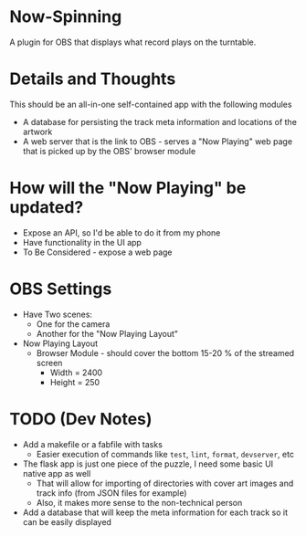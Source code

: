 # Now-Spinning

A plugin for OBS that displays what record plays on the turntable.


# Details and Thoughts

This should be an all-in-one self-contained app with the following modules
 * A database for persisting the track meta information and locations of the artwork
 * A web server that is the link to OBS - serves a "Now Playing" web page that is picked up by the OBS' browser module 

# How will the "Now Playing" be updated?
* Expose an API, so I'd be able to do it from my phone
* Have functionality in the UI app
* To Be Considered - expose a web page

# OBS Settings
* Have Two scenes:
    * One for the camera
    * Another for the "Now Playing Layout"
* Now Playing Layout
    * Browser Module - should cover the bottom 15-20 % of the streamed screen
        * Width = 2400
        * Height = 250


# TODO (Dev Notes)
* Add a makefile or a fabfile with tasks
  * Easier execution of commands like `test`, `lint`, `format`, `devserver`, etc
* The flask app is just one piece of the puzzle, I need some basic UI native app as well
  * That will allow for importing of directories with cover art images and track info (from JSON files for example)
  * Also, it makes more sense to the non-technical person
* Add a database that will keep the meta information for each track so it can be easily displayed
